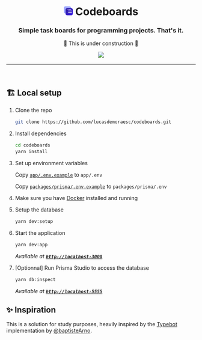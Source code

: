 <div>
    <h1 align="center">
        <img src="./app/public/codeboards-logo.svg" width="24" draggable=false>
        Codeboards
    </h1>
    <h3 align="center">Simple task boards for programming projects. That's it.</h3>
    <p align="center">🚧  This is under construction  🚧</p>
    <p align="center">
        <a href="https://github.com/baptisteArno/typebot.io/blob/main/LICENSE"><img src="https://img.shields.io/badge/license-AGPL-blue" /></a>
    </p>
	<hr>
</div>

<br>

## 🏗️ Local setup

1. Clone the repo

   ```sh
   git clone https://github.com/lucasdemoraesc/codeboards.git
   ```

2. Install dependencies

   ```sh
   cd codeboards
   yarn install
   ```

3. Set up environment variables

    Copy [`app/.env.example`](./app/.env.example) to `app/.env`

    Copy [`packages/prisma/.env.example`](./packages/prisma/.env.example) to `packages/prisma/.env`

4. Make sure you have [Docker](https://docs.docker.com/compose/install/) installed and running
5. Setup the database

    ```sh
   yarn dev:setup
   ```

6. Start the application

    ```sh
   yarn dev:app
   ```
   _Available at **[`http://localhost:3000`](http://localhost:3000)**_

7. [Optionnal] Run Prisma Studio to access the database

    ```sh
   yarn db:inspect
   ```
    _Available at **[`http://localhost:5555`](http://localhost:5555)**_

## ✨ Inspiration

This is a solution for study purposes, heavily inspired by the [Typebot](https://github.com/baptisteArno/typebot.io) implementation by [@baptisteArno](https://github.com/baptisteArno/).
